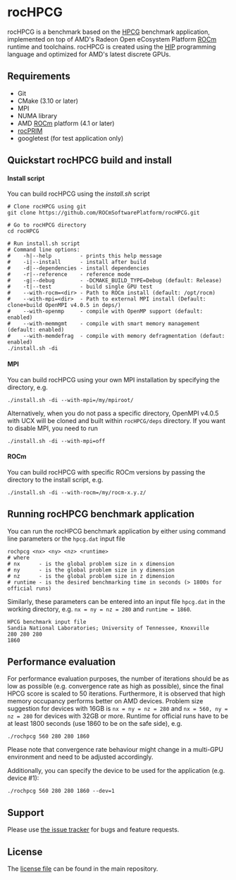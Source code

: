 # rocHPCG
rocHPCG is a benchmark based on the [HPCG][] benchmark application, implemented on top of AMD's Radeon Open eCosystem Platform [ROCm][] runtime and toolchains. rocHPCG is created using the [HIP][] programming language and optimized for AMD's latest discrete GPUs.

## Requirements
* Git
* CMake (3.10 or later)
* MPI
* NUMA library
* AMD [ROCm] platform (4.1 or later)
* [rocPRIM][]
* googletest (for test application only)

## Quickstart rocHPCG build and install

#### Install script
You can build rocHPCG using the *install.sh* script
```
# Clone rocHPCG using git
git clone https://github.com/ROCmSoftwarePlatform/rocHPCG.git

# Go to rocHPCG directory
cd rocHPCG

# Run install.sh script
# Command line options:
#    -h|--help         - prints this help message
#    -i|--install      - install after build
#    -d|--dependencies - install dependencies
#    -r|--reference    - reference mode
#    -g|--debug        - -DCMAKE_BUILD_TYPE=Debug (default: Release)
#    -t|--test         - build single GPU test
#    --with-rocm=<dir> - Path to ROCm install (default: /opt/rocm)
#    --with-mpi=<dir>  - Path to external MPI install (Default: clone+build OpenMPI v4.0.5 in deps/)
#    --with-openmp     - compile with OpenMP support (default: enabled)
#    --with-memmgmt    - compile with smart memory management (default: enabled)
#    --with-memdefrag  - compile with memory defragmentation (defaut: enabled)
./install.sh -di
```

#### MPI
You can build rocHPCG using your own MPI installation by specifying the directory, e.g.
```
./install.sh -di --with-mpi=/my/mpiroot/
```
Alternatively, when you do not pass a specific directory, OpenMPI v4.0.5 with UCX will be cloned and built within `rocHPCG/deps` directory.
If you want to disable MPI, you need to run
```
./install.sh -di --with-mpi=off
```

#### ROCm
You can build rocHPCG with specific ROCm versions by passing the directory to the install script, e.g.
```
./install.sh -di --with-rocm=/my/rocm-x.y.z/
```

## Running rocHPCG benchmark application
You can run the rocHPCG benchmark application by either using command line parameters or the `hpcg.dat` input file
```
rochpcg <nx> <ny> <nz> <runtime>
# where
# nx      - is the global problem size in x dimension
# ny      - is the global problem size in y dimension
# nz      - is the global problem size in z dimension
# runtime - is the desired benchmarking time in seconds (> 1800s for official runs)
```

Similarly, these parameters can be entered into an input file `hpcg.dat` in the working directory, e.g. `nx = ny = nz = 280` and `runtime = 1860`.
```
HPCG benchmark input file
Sandia National Laboratories; University of Tennessee, Knoxville
280 280 280
1860
```

## Performance evaluation
For performance evaluation purposes, the number of iterations should be as low as possible (e.g. convergence rate as high as possible), since the final HPCG score is scaled to 50 iterations.
Furthermore, it is observed that high memory occupancy performs better on AMD devices. Problem size suggestion for devices with 16GB is `nx = ny = nz = 280` and `nx = 560, ny = nz = 280` for devices with 32GB or more. Runtime for official runs have to be at least 1800 seconds (use 1860 to be on the safe side), e.g.
```
./rochpcg 560 280 280 1860
```
Please note that convergence rate behaviour might change in a multi-GPU environment and need to be adjusted accordingly.

Additionally, you can specify the device to be used for the application (e.g. device #1):
```
./rochpcg 560 280 280 1860 --dev=1
```

## Support
Please use [the issue tracker][] for bugs and feature requests.

## License
The [license file][] can be found in the main repository.

[HPCG]: https://www.hpcg-benchmark.org/
[ROCm]: https://github.com/RadeonOpenCompute/ROCm
[HIP]: https://github.com/GPUOpen-ProfessionalCompute-Tools/HIP/
[rocPRIM]: https://github.com/ROCmSoftwarePlatform/rocPRIM
[the issue tracker]: https://github.com/ROCmSoftwarePlatform/rocHPCG/issues
[license file]: https://github.com/ROCmSoftwarePlatform/rocHPCG
